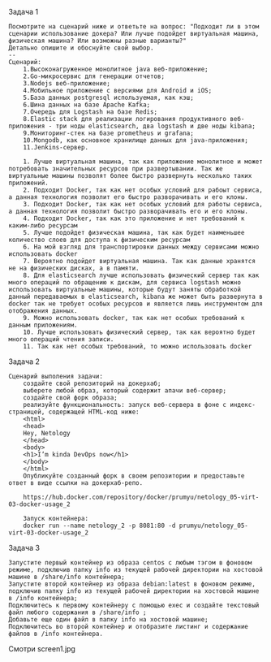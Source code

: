 Задача 1
```
Посмотрите на сценарий ниже и ответьте на вопрос: "Подходит ли в этом сценарии использование докера? Или лучше подойдет виртуальная машина, физическая машина? Или возможны разные варианты?"
Детально опишите и обоснуйте свой выбор.
--
Сценарий:
    1.Высоконагруженное монолитное java веб-приложение;
    2.Go-микросервис для генерации отчетов;
    3.Nodejs веб-приложение;
    4.Мобильное приложение c версиями для Android и iOS;
    5.База данных postgresql используемая, как кэш;
    6.Шина данных на базе Apache Kafka;
    7.Очередь для Logstash на базе Redis;
    8.Elastic stack для реализации логирования продуктивного веб-приложения - три ноды elasticsearch, два logstash и две ноды kibana;
    9.Мониторинг-стек на базе prometheus и grafana;
    10.Mongodb, как основное хранилище данных для java-приложения;
    11.Jenkins-сервер.
```
        1. Лучше виртуальная машина, так как приложение монолитное и может потребовать значительных ресурсов при развертывании. Так же виртуальные машины позволят более быстро развернуть несколько таких приложений.
        2. Подходит Docker, так как нет особых условий для рабоыт сервиса, а данная технология позволит его быстро разворачивать и его клоны.
        3. Подходит Docker, так как нет особых условий для работы сервиса, а данная технология позволит быстро разворачивать его и его клоны.
        4. Подходит Docker, так как это приложение и нет требований к каким-либо ресурсам
        5. Лучше подойдет физическая машина, так как будет наименьшее количество слоев для доступа к физическим ресурсам
        6. На мой взгляд для транспортировки данных между сервисами можно использовать docker
        7. Вероятно подойдет виртуальная машина. Так как данные хранятся не на физических дисках, а в памяти.
        8. Для elasticsearch лучше использовать физический сервер так как много операций по обращению к дискам, для сервиса logstash можно использовать виртуальные машины, которые будут заняты обработкой данный передаваемых в elasticsearch, kibana же может быть развернута в docker так не требует особых ресурсов и является лишь инструментом для отображения данных.
        9. Можно использовать docker, так как нет особых требований к данным приложениям.
        10. Лучше использовать физический сервер, так как вероятно будет много операций чтения записи.
        11. Так как нет особых требований, то можно использовать docker

Задача 2
```
Сценарий выполения задачи:
    создайте свой репозиторий на докерхаб;
    выберете любой образ, который содержит апачи веб-сервер;
    создайте свой форк образа;
    реализуйте функциональность: запуск веб-сервера в фоне с индекс-страницей, содержащей HTML-код ниже:
    <html>
    <head>
    Hey, Netology
    </head>
    <body>
    <h1>I’m kinda DevOps now</h1>
    </body>
    </html>
    Опубликуйте созданный форк в своем репозитории и предоставьте ответ в виде ссылки на докерхаб-репо.
```
        https://hub.docker.com/repository/docker/prumyu/netology_05-virt-03-docker-usage_2
        
        Запуск контейнера:
        docker run --name netology_2 -p 8081:80 -d prumyu/netology_05-virt-03-docker-usage_2
Задача 3
```
Запустите первый контейнер из образа centos c любым тэгом в фоновом режиме, подключив папку info из текущей рабочей директории на хостовой машине в /share/info контейнера;
Запустите второй контейнер из образа debian:latest в фоновом режиме, подключив папку info из текущей рабочей директории на хостовой машине в /info контейнера;
Подключитесь к первому контейнеру с помощью exec и создайте текстовый файл любого содержания в /share/info ;
Добавьте еще один файл в папку info на хостовой машине;
Подключитесь во второй контейнер и отобразите листинг и содержание файлов в /info контейнера.
```
Смотри screen1.jpg